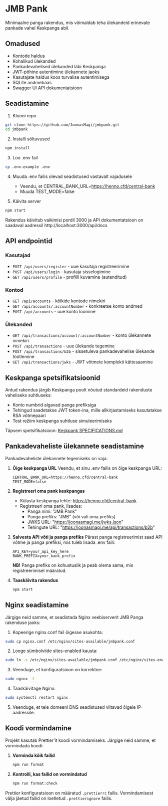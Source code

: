 # JMB Pank

Minimaalne panga rakendus, mis võimaldab teha ülekandeid erinevate pankade vahel Keskpanga abil.

## Omadused

- Kontode haldus
- Kohalikud ülekanded
- Pankadevahelised ülekanded läbi Keskpanga
- JWT-põhine autentimine ülekannete jaoks
- Kasutajate haldus koos turvalise autentimisega
- SQLite andmebaas
- Swagger UI API dokumentatsioon

## Seadistamine

1. Klooni repo
```bash
git clone https://github.com/JoonasMagi/jmbpank.git
cd jmbpank
```

2. Installi sõltuvused
```bash
npm install
```

3. Loo .env fail
```bash
cp .env.example .env
```

4. Muuda .env failis olevad seadistused vastavalt vajadusele
   - Veendu, et CENTRAL_BANK_URL=https://henno.cfd/central-bank
   - Muuda TEST_MODE=false

5. Käivita server
```bash
npm start
```

Rakendus käivitub vaikimisi pordil 3000 ja API dokumentatsioon on saadaval aadressil http://localhost:3000/api/docs

## API endpointid

### Kasutajad
- `POST /api/users/register` - uue kasutaja registreerimine
- `POST /api/users/login` - kasutaja sisselogimine
- `GET /api/users/profile` - profiili kuvamine (autenditud)

### Kontod
- `GET /api/accounts` - kõikide kontode nimekiri
- `GET /api/accounts/:accountNumber` - konkreetse konto andmed
- `POST /api/accounts` - uue konto loomine

### Ülekanded
- `GET /api/transactions/account/:accountNumber` - konto ülekannete nimekiri
- `POST /api/transactions` - uue ülekande tegemine
- `POST /api/transactions/b2b` - sissetuleva pankadevahelise ülekande töötlemine
- `GET /api/transactions/jwks` - JWT võtmete komplekti kättesaamine

## Keskpanga spetsifikatsioonid

Antud rakendus järgib Keskpanga poolt nõutud standardeid rakenduste vaheliseks suhtluseks:
- Konto numbrid algavad panga prefiksiga
- Tehingud saadetakse JWT token-ina, mille allkirjastamiseks kasutatakse RSA võtmepaari
- Test režiim keskpanga suhtluse simuleerimiseks

Täpsem spetsifikatsioon: [Keskpank SPECIFICATIONS.md](https://github.com/henno/keskpank/blob/master/SPECIFICATIONS.md)

## Pankadevaheliste ülekannete seadistamine

Pankadevaheliste ülekannete tegemiseks on vaja:

1. **Õige keskpanga URL**
   Veendu, et sinu .env failis on õige keskpanga URL:
   ```
   CENTRAL_BANK_URL=https://henno.cfd/central-bank
   TEST_MODE=false
   ```

2. **Registreeri oma pank keskpangas**
   - Külasta keskpanga lehte: https://henno.cfd/central-bank
   - Registreeri oma pank, lisades:
     - Panga nimi: "JMB Pank"
     - Panga prefiks: "JMB" (või vali oma prefiks)
     - JWKS URL: "https://joonasmagi.me/jwks.json"
     - Tehingute URL: "https://joonasmagi.me/api/transactions/b2b"

3. **Salvesta API võti ja panga prefiks**
   Pärast panga registreerimist saad API võtme ja panga prefiksi, mis tuleb lisada .env faili:
   ```
   API_KEY=your_api_key_here
   BANK_PREFIX=your_bank_prefix
   ```

   **NB!** Panga prefiks on kohustuslik ja peab olema sama, mis registreerimisel määratud.

4. **Taaskäivita rakendus**
   ```bash
   npm start
   ```

## Nginx seadistamine

Järgige neid samme, et seadistada Nginx veebiserverit JMB Panga rakenduse jaoks:

1. Kopeerige nginx.conf fail õigesse asukohta:
```bash
sudo cp nginx.conf /etc/nginx/sites-available/jmbpank.conf
```

2. Looge sümbolviide sites-enabled kausta:
```bash
sudo ln -s /etc/nginx/sites-available/jmbpank.conf /etc/nginx/sites-enabled/
```

3. Veenduge, et konfiguratsioon on korrektne:
```bash
sudo nginx -t
```

4. Taaskäivitage Nginx:
```bash
sudo systemctl restart nginx
```

5. Veenduge, et teie domeeni DNS seadistused viitavad õigele IP-aadressile.

## Koodi vormindamine

Projekt kasutab Prettier'it koodi vormindamiseks. Järgige neid samme, et vormindada koodi:

1. **Vorminda kõik failid**
   ```bash
   npm run format
   ```

2. **Kontrolli, kas failid on vormindatud**
   ```bash
   npm run format:check
   ```

Prettier konfiguratsioon on määratud `.prettierrc` failis. Vormindamisest välja jäetud failid on loetletud `.prettierignore` failis.